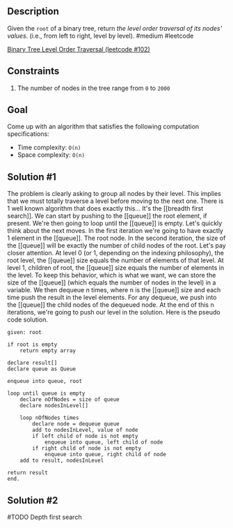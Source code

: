 ## Description
Given the `root` of a binary tree, return _the level order traversal of its nodes' values_. (i.e., from left to right, level by level).
#medium #leetcode 

[Binary Tree Level Order Traversal (leetcode #102)](https://leetcode.com/problems/binary-tree-level-order-traversal/)

## Constraints
1. The number of nodes in the tree range from `0` to `2000`

## Goal
Come up with an algorithm that satisfies the following computation specifications:
* Time complexity: `O(n)`
* Space complexity: `O(n)`

## Solution #1
The problem is clearly asking to group all nodes by their level. This implies that we must totally traverse a level before moving to the next one. There is 1 well known algorithm that does exactly this... It's the [[breadth first search]]. We can start by pushing to the [[queue]] the root element, if present. We're then going to loop until the [[queue]] is empty.
Let's quickly think about the next moves.
In the first iteration we're going to have exactly 1 element in the [[queue]]. The root node.
In the second iteration, the size of the [[queue]] will be exactly the number of child nodes of the root.
Let's pay closer attention.
At level 0 (or 1, depending on the indexing philosophy), the root level, the [[queue]] size equals the number of elements of that level.
At level 1, children of root, the [[queue]] size equals the number of elements in the level.
To keep this behavior, which is what we want, we can store the size of the [[queue]] (which equals the number of nodes in the level) in a variable. We then dequeue n times, where n is the [[queue]] size and each time push the result in the level elements. For any dequeue, we push into the [[queue]] the child nodes of the dequeued node. At the end of this n iterations, we're going to push our level in the solution.
Here is the pseudo code solution.
```
given: root

if root is empty
	return empty array

declare result[]
declare queue as Queue

enqueue into queue, root

loop until queue is empty
	declare nOfNodes = size of queue
	declare nodesInLevel[]

	loop nOfNodes times
		declare node = dequeue queue
		add to nodesInLevel, value of node
		if left child of node is not empty
			enqueue into queue, left child of node
		if right child of node is not empty
			enqueue into queue, right child of node
	add to result, nodesInLevel

return result
end.
```

## Solution #2
#TODO Depth first search